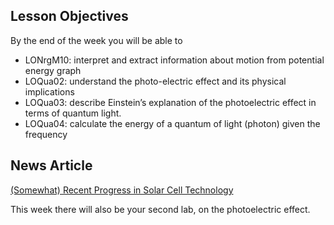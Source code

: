 ## Lesson Objectives

By the end of the week you will be able to

* LONrgM10: interpret and extract information about motion from potential energy graph
* LOQua02: understand the photo-electric effect and its physical implications
* LOQua03: describe Einstein’s explanation of the photoelectric effect in terms of quantum light.
* LOQua04: calculate the energy of a quantum of light (photon) given the frequency

## News Article

<a href="http://www.sciencedaily.com/releases/2013/05/130506094511.htm" target="_blank">(Somewhat) Recent Progress in Solar Cell Technology</a>

This week there will also be your second lab, on the photoelectric effect.